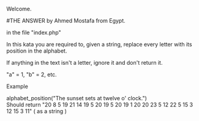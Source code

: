 Welcome.  

#THE ANSWER by Ahmed Mostafa from Egypt.  

in the file "index.php"  

In this kata you are required to, given a string, replace every letter with its position in the alphabet.  

If anything in the text isn't a letter, ignore it and don't return it.  
 
"a" = 1, "b" = 2, etc.  

Example  

alphabet_position("The sunset sets at twelve o' clock.")  
Should return "20 8 5 19 21 14 19 5 20 19 5 20 19 1 20 20 23 5 12 22 5 15 3 12 15 3 11" ( as a string )  
